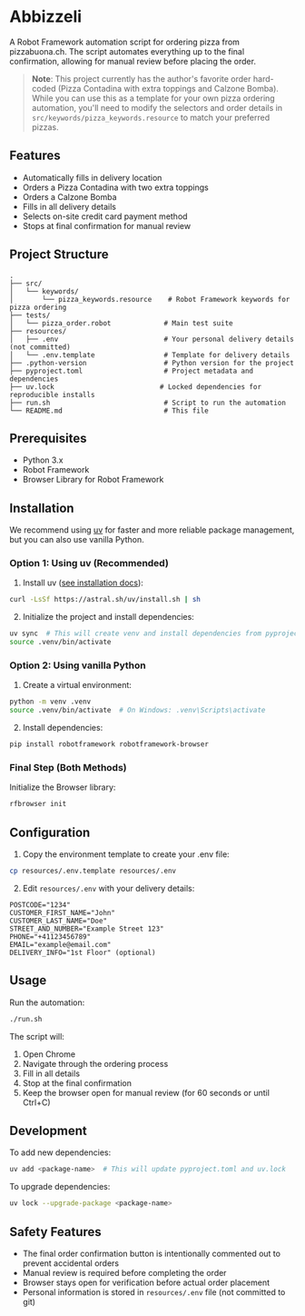 # Abbizzeli

A Robot Framework automation script for ordering pizza from pizzabuona.ch. The script automates everything up to the final confirmation, allowing for manual review before placing the order.

> **Note**: This project currently has the author's favorite order hard-coded (Pizza Contadina with extra toppings and Calzone Bomba). While you can use this as a template for your own pizza ordering automation, you'll need to modify the selectors and order details in `src/keywords/pizza_keywords.resource` to match your preferred pizzas.

## Features

- Automatically fills in delivery location
- Orders a Pizza Contadina with two extra toppings
- Orders a Calzone Bomba
- Fills in all delivery details
- Selects on-site credit card payment method
- Stops at final confirmation for manual review

## Project Structure

```
.
├── src/
│   └── keywords/
│       └── pizza_keywords.resource    # Robot Framework keywords for pizza ordering
├── tests/
│   └── pizza_order.robot             # Main test suite
├── resources/
│   ├── .env                          # Your personal delivery details (not committed)
│   └── .env.template                 # Template for delivery details
├── .python-version                   # Python version for the project
├── pyproject.toml                    # Project metadata and dependencies
├── uv.lock                          # Locked dependencies for reproducible installs
├── run.sh                            # Script to run the automation
└── README.md                         # This file
```

## Prerequisites

- Python 3.x
- Robot Framework
- Browser Library for Robot Framework

## Installation

We recommend using [uv](https://docs.astral.sh/uv/) for faster and more reliable package management, but you can also use vanilla Python.

### Option 1: Using uv (Recommended)

1. Install uv ([see installation docs](https://docs.astral.sh/uv/installation/)):
```bash
curl -LsSf https://astral.sh/uv/install.sh | sh
```

2. Initialize the project and install dependencies:
```bash
uv sync  # This will create venv and install dependencies from pyproject.toml
source .venv/bin/activate
```

### Option 2: Using vanilla Python

1. Create a virtual environment:
```bash
python -m venv .venv
source .venv/bin/activate  # On Windows: .venv\Scripts\activate
```

2. Install dependencies:
```bash
pip install robotframework robotframework-browser
```

### Final Step (Both Methods)

Initialize the Browser library:
```bash
rfbrowser init
```

## Configuration

1. Copy the environment template to create your .env file:
```bash
cp resources/.env.template resources/.env
```

2. Edit `resources/.env` with your delivery details:
```env
POSTCODE="1234"
CUSTOMER_FIRST_NAME="John"
CUSTOMER_LAST_NAME="Doe"
STREET_AND_NUMBER="Example Street 123"
PHONE="+41123456789"
EMAIL="example@email.com"
DELIVERY_INFO="1st Floor" (optional)
```

## Usage

Run the automation:
```bash
./run.sh
```

The script will:
1. Open Chrome
2. Navigate through the ordering process
3. Fill in all details
4. Stop at the final confirmation
5. Keep the browser open for manual review (for 60 seconds or until Ctrl+C)

## Development

To add new dependencies:
```bash
uv add <package-name>  # This will update pyproject.toml and uv.lock
```

To upgrade dependencies:
```bash
uv lock --upgrade-package <package-name>
```

## Safety Features

- The final order confirmation button is intentionally commented out to prevent accidental orders
- Manual review is required before completing the order
- Browser stays open for verification before actual order placement
- Personal information is stored in `resources/.env` file (not committed to git)
